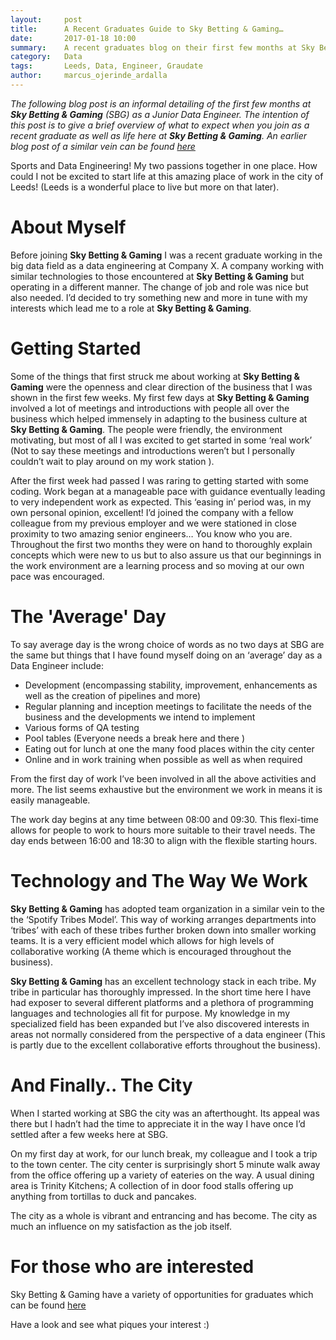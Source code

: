 ```yaml
---
layout:     post
title:      A Recent Graduates Guide to Sky Betting & Gaming…
date:       2017-01-18 10:00
summary:    A recent graduates blog on their first few months at Sky Betting & Gaming as well as what to expect.
category:   Data
tags:       Leeds, Data, Engineer, Graudate
author:     marcus_ojerinde_ardalla
---
```


_The following blog post is an informal detailing of the first few months at **Sky Betting & Gaming** (SBG) as a Junior Data Engineer. The intention of this post is to give a brief overview of what to expect when you join as a recent graduate as well as life here at **Sky Betting & Gaming**. An earlier blog post of a similar vein can be found [here](http://engineering.skybettingandgaming.com/2016/03/16/life-after-graduation/)_


Sports and Data Engineering! My two passions together in one place. How could I not be excited to start life at this amazing place of work in the city of Leeds! (Leeds is a wonderful place to live but more on that later). 


# About Myself
Before joining **Sky Betting & Gaming** I was a recent graduate working in the big data field as a data engineering at Company X. A company working with similar technologies to those encountered at **Sky Betting & Gaming** but operating in a different manner.  The change of job and role was nice but also needed. I’d decided to try something new and more in tune with my interests which lead me to a role at **Sky Betting & Gaming**.

# Getting Started
Some of the things that first struck me about working at **Sky Betting & Gaming** were the openness and clear direction of the business that I was shown in the first few weeks. My first few days at **Sky Betting & Gaming** involved a lot of meetings and introductions with people all over the business which helped immensely in adapting to the business culture at **Sky Betting & Gaming**. The people were friendly, the environment motivating, but most of all I was excited to get started in some ‘real work’ (Not to say these meetings and introductions weren’t but I personally couldn’t wait to play around on my work station ).

After the first week had passed I was raring to getting started with some coding. Work began at a manageable pace with guidance eventually leading to very independent work as expected. This ‘easing in’ period was, in my own personal opinion, excellent! I’d joined the company with a fellow colleague from my previous employer and we were stationed in close proximity to two amazing senior engineers… You know who you are. Throughout the first two months they were on hand to thoroughly explain concepts which were new to us but to also assure us that our beginnings in the work environment are a learning process and so moving at our own pace was encouraged.

# The 'Average' Day
To say average day is the wrong choice of words as no two days at SBG are the same but things that I have found myself doing on an ‘average’ day as a Data Engineer include:
-	Development (encompassing stability, improvement, enhancements as well as the creation of pipelines and more)
-	Regular planning and inception meetings to facilitate the needs of the business and the developments we intend to implement
-	Various forms of QA testing
-	Pool tables (Everyone needs a break here and there  )
-	Eating out for lunch at one the many food places within the city center
-	Online and in work training when possible as well as when required

From the first day of work I’ve been involved in all the above activities and more. The list seems exhaustive but the environment we work in means it is easily manageable. 

The work day begins at any time between 08:00 and 09:30. This flexi-time allows for people to work to hours more suitable to their travel needs. The day ends between 16:00 and 18:30 to align with the flexible starting hours.

# Technology and The Way We Work
**Sky Betting & Gaming** has adopted team organization in a similar vein to the the ‘Spotify Tribes Model’. This way of working arranges departments into ‘tribes’ with each of these tribes further broken down into smaller working teams. It is a very efficient model which allows for high levels of collaborative working (A theme which is encouraged throughout the business).

**Sky Betting & Gaming** has an excellent technology stack in each tribe. My tribe in particular has thoroughly impressed. In the short time here I have had exposer to several different platforms and a plethora of programming languages and technologies all fit for purpose. My knowledge in my specialized field has been expanded but I’ve also discovered interests in areas not normally considered from the perspective of a data engineer (This is partly due to the excellent collaborative efforts throughout the business).

# And Finally.. The City
When I started working at SBG the city was an afterthought. Its appeal was there but I hadn’t had the time to appreciate it in the way I have once I’d settled after a few weeks here at SBG.

On my first day at work, for our lunch break, my colleague and I took a trip to the town center. The city center is surprisingly short 5 minute walk away from the office offering up a variety of eateries on the way. A usual dining area is Trinity Kitchens; A collection of in door food stalls offering up anything from tortillas to duck and pancakes.

The city as a whole is vibrant and entrancing and has become. The city as much an influence on my satisfaction as the job itself.

# For those who are interested
Sky Betting & Gaming have a variety of opportunities for graduates which can be found [here](http://skybetcareers.com/our-tribes/early-careers-tribe)

Have a look and see what piques your interest :)
